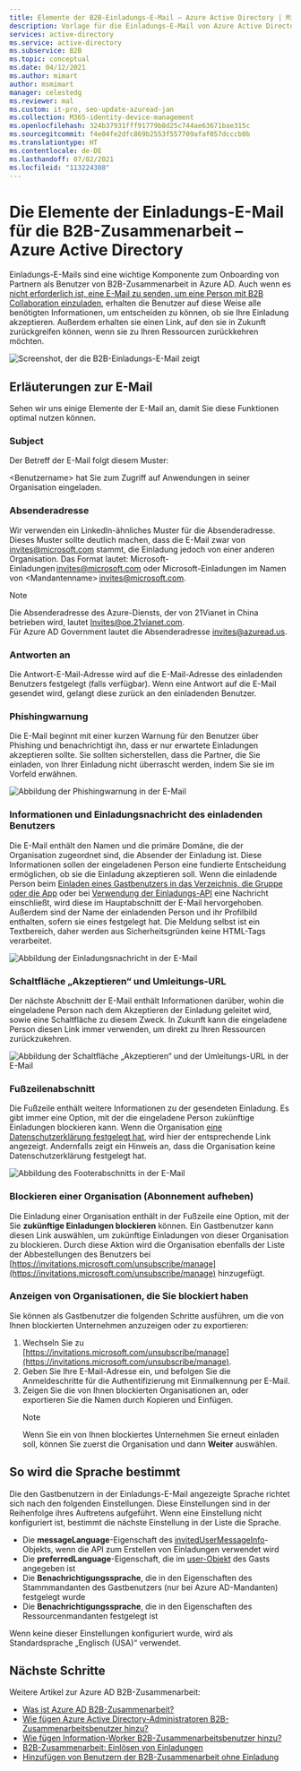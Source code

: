 ```yaml
---
title: Elemente der B2B-Einladungs-E-Mail – Azure Active Directory | Microsoft-Dokumentation
description: Vorlage für die Einladungs-E-Mail von Azure Active Directory B2B-Zusammenarbeit
services: active-directory
ms.service: active-directory
ms.subservice: B2B
ms.topic: conceptual
ms.date: 04/12/2021
ms.author: mimart
author: msmimart
manager: celestedg
ms.reviewer: mal
ms.custom: it-pro, seo-update-azuread-jan
ms.collection: M365-identity-device-management
ms.openlocfilehash: 324b37931fff91779b8d25c744ae63671bae315c
ms.sourcegitcommit: f4e04fe2dfc869b2553f557709afaf057dcccb0b
ms.translationtype: HT
ms.contentlocale: de-DE
ms.lasthandoff: 07/02/2021
ms.locfileid: "113224308"
---
```

# <a name="the-elements-of-the-b2b-collaboration-invitation-email---azure-active-directory"></a>Die Elemente der Einladungs-E-Mail für die B2B-Zusammenarbeit – Azure Active Directory

Einladungs-E-Mails sind eine wichtige Komponente zum Onboarding von Partnern als Benutzer von B2B-Zusammenarbeit in Azure AD. Auch wenn es [nicht erforderlich ist, eine E-Mail zu senden, um eine Person mit B2B Collaboration einzuladen](add-user-without-invite.md), erhalten die Benutzer auf diese Weise alle benötigten Informationen, um entscheiden zu können, ob sie Ihre Einladung akzeptieren. Außerdem erhalten sie einen Link, auf den sie in Zukunft zurückgreifen können, wenn sie zu Ihren Ressourcen zurückkehren möchten.

![Screenshot, der die B2B-Einladungs-E-Mail zeigt](media/invitation-email-elements/invitation-email.png)

## <a name="explaining-the-email"></a>Erläuterungen zur E-Mail

Sehen wir uns einige Elemente der E-Mail an, damit Sie diese Funktionen optimal nutzen können.

### <a name="subject"></a>Subject

Der Betreff der E-Mail folgt diesem Muster:

&lt;Benutzername&gt; hat Sie zum Zugriff auf Anwendungen in seiner Organisation eingeladen.

### <a name="from-address"></a>Absenderadresse

Wir verwenden ein LinkedIn-ähnliches Muster für die Absenderadresse. Dieses Muster sollte deutlich machen, dass die E-Mail zwar von invites@microsoft.com stammt, die Einladung jedoch von einer anderen Organisation. Das Format lautet: Microsoft-Einladungen <invites@microsoft.com> oder Microsoft-Einladungen im Namen von &lt;Mandantenname&gt; <invites@microsoft.com>. 

> [!NOTE]
> Die Absenderadresse des Azure-Diensts, der von 21Vianet in China betrieben wird, lautet Invites@oe.21vianet.com.  
> Für Azure AD Government lautet die Absenderadresse invites@azuread.us.

### <a name="reply-to"></a>Antworten an

Die Antwort-E-Mail-Adresse wird auf die E-Mail-Adresse des einladenden Benutzers festgelegt (falls verfügbar). Wenn eine Antwort auf die E-Mail gesendet wird, gelangt diese zurück an den einladenden Benutzer.

### <a name="phishing-warning"></a>Phishingwarnung

Die E-Mail beginnt mit einer kurzen Warnung für den Benutzer über Phishing und benachrichtigt ihn, dass er nur erwartete Einladungen akzeptieren sollte. Sie sollten sicherstellen, dass die Partner, die Sie einladen, von Ihrer Einladung nicht überrascht werden, indem Sie sie im Vorfeld erwähnen.

![Abbildung der Phishingwarnung in der E-Mail](media/invitation-email-elements/phishing-warning.png)

### <a name="inviters-information-and-invitation-message"></a>Informationen und Einladungsnachricht des einladenden Benutzers

Die E-Mail enthält den Namen und die primäre Domäne, die der Organisation zugeordnet sind, die Absender der Einladung ist. Diese Informationen sollen der eingeladenen Person eine fundierte Entscheidung ermöglichen, ob sie die Einladung akzeptieren soll. Wenn die einladende Person beim [Einladen eines Gastbenutzers in das Verzeichnis, die Gruppe oder die App](add-users-administrator.md) oder bei [Verwendung der Einladungs-API](customize-invitation-api.md) eine Nachricht einschließt, wird diese im Hauptabschnitt der E-Mail hervorgehoben. Außerdem sind der Name der einladenden Person und ihr Profilbild enthalten, sofern sie eines festgelegt hat. Die Meldung selbst ist ein Textbereich, daher werden aus Sicherheitsgründen keine HTML-Tags verarbeitet.

![Abbildung der Einladungsnachricht in der E-Mail](media/invitation-email-elements/invitation-message-inviters-info.png)

### <a name="accept-button-and-redirect-url"></a>Schaltfläche „Akzeptieren“ und Umleitungs-URL

Der nächste Abschnitt der E-Mail enthält Informationen darüber, wohin die eingeladene Person nach dem Akzeptieren der Einladung geleitet wird, sowie eine Schaltfläche zu diesem Zweck.  In Zukunft kann die eingeladene Person diesen Link immer verwenden, um direkt zu Ihren Ressourcen zurückzukehren.

![Abbildung der Schaltfläche „Akzeptieren“ und der Umleitungs-URL in der E-Mail](media/invitation-email-elements/accept-button.png)

### <a name="footer-section"></a>Fußzeilenabschnitt

Die Fußzeile enthält weitere Informationen zu der gesendeten Einladung. Es gibt immer eine Option, mit der die eingeladene Person zukünftige Einladungen blockieren kann. Wenn die Organisation [eine Datenschutzerklärung festgelegt hat](../fundamentals/active-directory-properties-area.md), wird hier der entsprechende Link angezeigt.  Andernfalls zeigt ein Hinweis an, dass die Organisation keine Datenschutzerklärung festgelegt hat.

![Abbildung des Footerabschnitts in der E-Mail](media/invitation-email-elements/footer-section.png)

### <a name="blocking-an-organization-unsubscribing"></a>Blockieren einer Organisation (Abonnement aufheben)

Die Einladung einer Organisation enthält in der Fußzeile eine Option, mit der Sie **zukünftige Einladungen blockieren** können. Ein Gastbenutzer kann diesen Link auswählen, um zukünftige Einladungen von dieser Organisation zu blockieren. Durch diese Aktion wird die Organisation ebenfalls der Liste der Abbestellungen des Benutzers bei [https://invitations.microsoft.com/unsubscribe/manage](https://invitations.microsoft.com/unsubscribe/manage) hinzugefügt.

### <a name="viewing-organizations-youve-blocked"></a>Anzeigen von Organisationen, die Sie blockiert haben

Sie können als Gastbenutzer die folgenden Schritte ausführen, um die von Ihnen blockierten Unternehmen anzuzeigen oder zu exportieren:

1. Wechseln Sie zu [https://invitations.microsoft.com/unsubscribe/manage](https://invitations.microsoft.com/unsubscribe/manage).
2. Geben Sie Ihre E-Mail-Adresse ein, und befolgen Sie die Anmeldeschritte für die Authentifizierung mit Einmalkennung per E-Mail.
3. Zeigen Sie die von Ihnen blockierten Organisationen an, oder exportieren Sie die Namen durch Kopieren und Einfügen.
   > [!NOTE]
   > Wenn Sie ein von Ihnen blockiertes Unternehmen Sie erneut einladen soll, können Sie zuerst die Organisation und dann **Weiter** auswählen.

## <a name="how-the-language-is-determined"></a>So wird die Sprache bestimmt

Die den Gastbenutzern in der Einladungs-E-Mail angezeigte Sprache richtet sich nach den folgenden Einstellungen. Diese Einstellungen sind in der Reihenfolge ihres Auftretens aufgeführt. Wenn eine Einstellung nicht konfiguriert ist, bestimmt die nächste Einstellung in der Liste die Sprache.

- Die **messageLanguage**-Eigenschaft des [invitedUserMessageInfo](/graph/api/resources/invitedusermessageinfo)-Objekts, wenn die API zum Erstellen von Einladungen verwendet wird
-   Die **preferredLanguage**-Eigenschaft, die im [user-Objekt](/graph/api/resources/user) des Gasts angegeben ist
-   Die **Benachrichtigungssprache**, die in den Eigenschaften des Stammmandanten des Gastbenutzers (nur bei Azure AD-Mandanten) festgelegt wurde
-   Die **Benachrichtigungssprache**, die in den Eigenschaften des Ressourcenmandanten festgelegt ist

Wenn keine dieser Einstellungen konfiguriert wurde, wird als Standardsprache „Englisch (USA)“ verwendet.

## <a name="next-steps"></a>Nächste Schritte

Weitere Artikel zur Azure AD B2B-Zusammenarbeit:

- [Was ist Azure AD B2B-Zusammenarbeit?](what-is-b2b.md)
- [Wie fügen Azure Active Directory-Administratoren B2B-Zusammenarbeitsbenutzer hinzu?](add-users-administrator.md)
- [Wie fügen Information-Worker B2B-Zusammenarbeitsbenutzer hinzu?](add-users-information-worker.md)
- [B2B-Zusammenarbeit: Einlösen von Einladungen](redemption-experience.md)
- [Hinzufügen von Benutzern der B2B-Zusammenarbeit ohne Einladung](add-user-without-invite.md)
